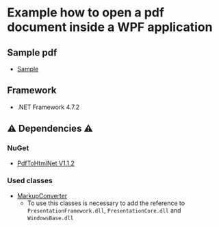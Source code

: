 # Example how to open a pdf document inside a WPF application

## Sample pdf

- [Sample](https://pdfobject.com/pdf/sample.pdf)

## Framework

- .NET Framework 4.7.2

## ⚠️ Dependencies ⚠️

### NuGet

- [PdfToHtmlNet V1.1.2](https://github.com/kerajel/PdfToHtmlNet)

### Used classes

- [MarkupConverter](https://github.com/mmanela/MarkupConverter)
  - To use this classes is necessary to add the reference to `PresentationFramework.dll`, `PresentationCore.dll` and `WindowsBase.dll`
